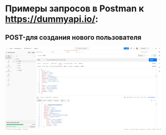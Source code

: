 # Примеры запросов в Postman к https://dummyapi.io/:
## POST-для создания нового пользователя
![POST-для создания нового пользователя](https://github.com/ArturAkopov/Postman/blob/c379273ddd6d048c630cc20eea0fda6626050f03/POST%201.png)
